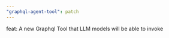 ```yaml
---
"graphql-agent-tool": patch
---
```


feat: A new Graphql Tool that LLM models will be able to invoke
